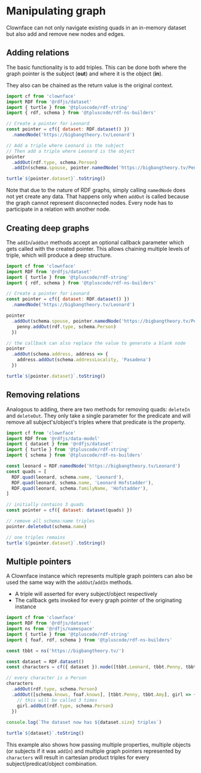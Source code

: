 # Manipulating graph

Clownface can not only navigate existing quads in an in-memory dataset but also add and remove new nodes and edges.

## Adding relations

The basic functionality is to add triples. This can be done both where the graph pointer is the subject (**out**) and where it is the object (**in**).

They also can be chained as the return value is the original context.

<run-kit>

```js
import cf from 'clownface'
import RDF from '@rdfjs/dataset'
import { turtle } from '@tpluscode/rdf-string'
import { rdf, schema } from '@tpluscode/rdf-ns-builders'

// Create a pointer for Leonard
const pointer = cf({ dataset: RDF.dataset() })
  .namedNode('https://bigbangtheory.tv/Leonard')

// Add a triple where Leonard is the subject
// Then add a triple where Leonard is the object
pointer
  .addOut(rdf.type, schema.Person)
  .addIn(schema.spouse, pointer.namedNode('https://bigbangtheory.tv/Penny'))

turtle`${pointer.dataset}`.toString()
```

</run-kit>

Note that due to the nature of RDF graphs, simply calling `namedNode` does not yet create any data. That happens only when `addOut` is called because the graph cannot represent disconnected nodes. Every node has to participate in a relation with another node.

## Creating deep graphs

The `addIn`/`addOut` methods accept an optional callback parameter which gets called with the created pointer. This allows chaining multiple levels of triple, which will produce a deep structure.

<run-kit>

```js
import cf from 'clownface'
import RDF from '@rdfjs/dataset'
import { turtle } from '@tpluscode/rdf-string'
import { rdf, schema } from '@tpluscode/rdf-ns-builders'

// Create a pointer for Leonard
const pointer = cf({ dataset: RDF.dataset() })
  .namedNode('https://bigbangtheory.tv/Leonard')

pointer
  .addOut(schema.spouse, pointer.namedNode('https://bigbangtheory.tv/Penny'), penny => {
    penny.addOut(rdf.type, schema.Person)
  })

// the callback can also replace the value to generate a blank node
pointer
  .addOut(schema.address, address => {
    address.addOut(schema.addressLocality, 'Pasadena')
  })

turtle`${pointer.dataset}`.toString()
```

</run-kit>

## Removing relations

Analogous to adding, there are two methods for removing quads: `deleteIn` and `deleteOut`. They only take a single parameter for the predicate and will remove all subject's/object's triples where that predicate is the property.

<run-kit>

```js
import cf from 'clownface'
import RDF from '@rdfjs/data-model'
import { dataset } from '@rdfjs/dataset'
import { turtle } from '@tpluscode/rdf-string'
import { schema } from '@tpluscode/rdf-ns-builders'

const leonard = RDF.namedNode('https://bigbangtheory.tv/Leonard')
const quads = [
  RDF.quad(leonard, schema.name, 'Leonard'),
  RDF.quad(leonard, schema.name, 'Leonard Hofstadder'),
  RDF.quad(leonard, schema.familyName, 'Hofstadder'),
]

// initially contains 3 quads
const pointer = cf({ dataset: dataset(quads) })

// remove all schema:name triples
pointer.deleteOut(schema.name)

// one triples remains
turtle`${pointer.dataset}`.toString()
```

</run-kit>

## Multiple pointers

A Clownface instance which represents multiple graph pointers can also be used the same way with the `addOut`/`addIn` methods.

- A triple will asserted for every subject/object respectively
- The callback gets invoked for every graph pointer of the originating instance

<run-kit>

```js
import cf from 'clownface'
import RDF from '@rdfjs/dataset'
import ns from '@rdfjs/namespace'
import { turtle } from '@tpluscode/rdf-string'
import { foaf, rdf, schema } from '@tpluscode/rdf-ns-builders'

const tbbt = ns('https://bigbangtheory.tv/') 

const dataset = RDF.dataset()
const characters = cf({ dataset }).node([tbbt.Leonard, tbbt.Penny, tbbt.Stewart])

// every character is a Person
characters
  .addOut(rdf.type, schema.Person)
  .addOut([schema.knows, foaf.knows], [tbbt.Penny, tbbt.Amy], girl => {
    // this will be called 3 times
    girl.addOut(rdf.type, schema.Person)
  })
  
console.log(`The dataset now has ${dataset.size} triples`)

turtle`${dataset}`.toString()
```

</run-kit>

This example also shows how passing multiple properties, multiple objects (or subjects if it was `addIn`) and multiple graph pointers represented by `characters` will result in cartesian product triples for every subject/predicat/object combination.
